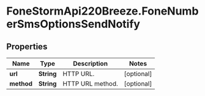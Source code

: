 # FoneStormApi220Breeze.FoneNumberSmsOptionsSendNotify

## Properties
Name | Type | Description | Notes
------------ | ------------- | ------------- | -------------
**url** | **String** | HTTP URL. | [optional] 
**method** | **String** | HTTP URL method. | [optional] 


